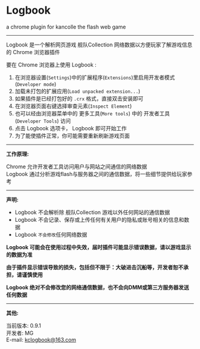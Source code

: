 # Logbook
a chrome plugin for kancolle the flash web game

---

Logbook 是一个解析网页游戏 舰队Collection 网络数据以方便玩家了解游戏信息的 Chrome 浏览器插件

要在 Chrome 浏览器上使用 Logbook :

1. 在浏览器设置(`Settings`)中的扩展程序(`Extensions`)里启用开发者模式(`Developer mode`)
2. 加载未打包的扩展应用(`Load unpacked extension...`)
3. 如果插件是已经打包好的 `.crx` 格式，直接双击安装即可
4. 在浏览器页面右键选择审查元素(`Inspect Element`)
5. 也可以经由浏览器菜单中的 更多工具(`More tools`) 中的 开发者工具(`Developer Tools`) 访问
6. 点击 Logbook 选项卡， Logbook 即可开始工作
7. 为了能使插件正常，你可能需要重新刷新游戏页面

---

**工作原理:**

Chrome 允许开发者工具访问用户与网站之间通信的网络数据  
Logbook 通过分析游戏flash与服务器之间的通信数据，将一些细节提供给玩家参考

---

**声明:**

* Logbook 不会解析除 舰队Collection 游戏以外任何网站的通信数据
* Logbook 不会记录、保存或上传任何有关用户的隐私或账号相关的信息和数据
* Logbook `不会修改`任何网络数据


**Logbook 可能会在使用过程中失效，届时插件可能显示错误数据，请以游戏显示的数据为准**

**由于插件显示错误导致的损失，包括但不限于：大破进击沉船等，开发者恕不承担，请谨慎使用**

**Logbook 绝对不会修改您的网络通信数据，也不会向DMM或第三方服务器发送任何数据**

---

**其他:**

当前版本: 0.9.1  
开发者: MG  
E-mail: kclogbook@163.com  
